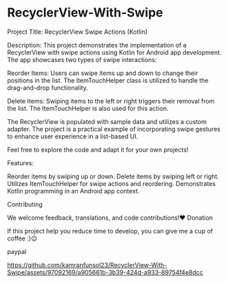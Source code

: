 # RecyclerView-With-Swipe
Project Title: RecyclerView Swipe Actions (Kotlin)

Description:
This project demonstrates the implementation of a RecyclerView with swipe actions using Kotlin for Android app development. The app showcases two types of swipe interactions:

Reorder Items: Users can swipe items up and down to change their positions in the list. The ItemTouchHelper class is utilized to handle the drag-and-drop functionality.

Delete Items: Swiping items to the left or right triggers their removal from the list. The ItemTouchHelper is also used for this action.

The RecyclerView is populated with sample data and utilizes a custom adapter. The project is a practical example of incorporating swipe gestures to enhance user experience in a list-based UI.

Feel free to explore the code and adapt it for your own projects!

Features:

Reorder items by swiping up or down.
Delete items by swiping left or right.
Utilizes ItemTouchHelper for swipe actions and reordering.
Demonstrates Kotlin programming in an Android app context.

Contributing

We welcome feedback, translations, and code contributions!❤️
Donation

If this project help you reduce time to develop, you can give me a cup of coffee :)😉

paypal


https://github.com/kamranfunsol23/RecyclerView-With-Swipe/assets/97092169/a905661b-3b39-424d-a933-89754f4e8dcc

